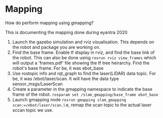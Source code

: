 # Mapping

How do perform mapping using gmapping?

This is documenting the mapping done during eyantra 2020

1.  Launch the gazebo simulation and rviz visualisation. This depends on the robot and package you are working on.
2. Find the base frame. Enable tf display in rviz, and find the base link of the robot. This can also be done using ```rosrun rviz view_frames``` which will output a 'frames.pdf' file showing the tf tree heirarchy. Find the robot's base frame. For be, it was ebot_base
3. Use rostopic info and rqt_graph to find the laser(LIDAR) data topic. For be, it was /ebot/laser/scan. It will have the data type sensor_msgs/LaserScan
3. Create a parameter in the gmapping namespace to indicate the base frame of the robot. ```rosparam set /slam_gmapping/base_frame ebot_base```
4. Launch gmapping node ```rosrun gmapping slam_gmapping scan:=/ebot/laser/scan```. i.e, remap the scan topic to the actual laser sccan topic we use.

